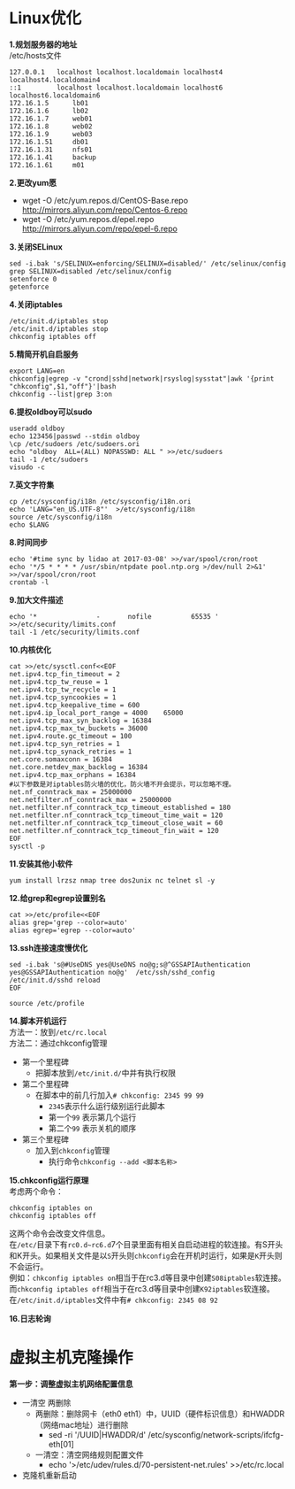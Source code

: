 # Linux优化

__1.规划服务器的地址__<br>
/etc/hosts文件<br>

```
127.0.0.1   localhost localhost.localdomain localhost4 localhost4.localdomain4
::1         localhost localhost.localdomain localhost6 localhost6.localdomain6
172.16.1.5      lb01
172.16.1.6      lb02
172.16.1.7      web01
172.16.1.8      web02
172.16.1.9      web03
172.16.1.51     db01
172.16.1.31     nfs01
172.16.1.41     backup
172.16.1.61     m01

```

__2.更改yum愿__<br>
- wget -O /etc/yum.repos.d/CentOS-Base.repo http://mirrors.aliyun.com/repo/Centos-6.repo
- wget -O /etc/yum.repos.d/epel.repo http://mirrors.aliyun.com/repo/epel-6.repo

__3.关闭SELinux__<br>
```
sed -i.bak 's/SELINUX=enforcing/SELINUX=disabled/' /etc/selinux/config
grep SELINUX=disabled /etc/selinux/config
setenforce 0
getenforce
```

__4.关闭iptables__<br>
```
/etc/init.d/iptables stop
/etc/init.d/iptables stop
chkconfig iptables off
```

__5.精简开机自启服务__<br>
```
export LANG=en
chkconfig|egrep -v "crond|sshd|network|rsyslog|sysstat"|awk '{print "chkconfig",$1,"off"}'|bash
chkconfig --list|grep 3:on
```

__6.提权oldboy可以sudo__<br>
```
useradd oldboy
echo 123456|passwd --stdin oldboy
\cp /etc/sudoers /etc/sudoers.ori
echo "oldboy  ALL=(ALL) NOPASSWD: ALL " >>/etc/sudoers
tail -1 /etc/sudoers
visudo -c
```

__7.英文字符集__<br>
```
cp /etc/sysconfig/i18n /etc/sysconfig/i18n.ori
echo 'LANG="en_US.UTF-8"'  >/etc/sysconfig/i18n
source /etc/sysconfig/i18n
echo $LANG
```

__8.时间同步__<br>
```
echo '#time sync by lidao at 2017-03-08' >>/var/spool/cron/root
echo '*/5 * * * * /usr/sbin/ntpdate pool.ntp.org >/dev/null 2>&1' >>/var/spool/cron/root
crontab -l
```

__9.加大文件描述__<br>
```
echo '*               -       nofile          65535 ' >>/etc/security/limits.conf
tail -1 /etc/security/limits.conf
```

__10.内核优化__<br>
```
cat >>/etc/sysctl.conf<<EOF
net.ipv4.tcp_fin_timeout = 2
net.ipv4.tcp_tw_reuse = 1
net.ipv4.tcp_tw_recycle = 1
net.ipv4.tcp_syncookies = 1
net.ipv4.tcp_keepalive_time = 600
net.ipv4.ip_local_port_range = 4000    65000
net.ipv4.tcp_max_syn_backlog = 16384
net.ipv4.tcp_max_tw_buckets = 36000
net.ipv4.route.gc_timeout = 100
net.ipv4.tcp_syn_retries = 1
net.ipv4.tcp_synack_retries = 1
net.core.somaxconn = 16384
net.core.netdev_max_backlog = 16384
net.ipv4.tcp_max_orphans = 16384
#以下参数是对iptables防火墙的优化，防火墙不开会提示，可以忽略不理。
net.nf_conntrack_max = 25000000
net.netfilter.nf_conntrack_max = 25000000
net.netfilter.nf_conntrack_tcp_timeout_established = 180
net.netfilter.nf_conntrack_tcp_timeout_time_wait = 120
net.netfilter.nf_conntrack_tcp_timeout_close_wait = 60
net.netfilter.nf_conntrack_tcp_timeout_fin_wait = 120
EOF
sysctl -p
```

__11.安装其他小软件__<br>
```
yum install lrzsz nmap tree dos2unix nc telnet sl -y
```
__12.给grep和egrep设置别名__<br>
```
cat >>/etc/profile<<EOF
alias grep='grep --color=auto'
alias egrep='egrep --color=auto'
```
__13.ssh连接速度慢优化__<br>
```
sed -i.bak 's@#UseDNS yes@UseDNS no@g;s@^GSSAPIAuthentication yes@GSSAPIAuthentication no@g'  /etc/ssh/sshd_config
/etc/init.d/sshd reload
EOF
```

``source /etc/profile``



__14.脚本开机运行__<br>
方法一：放到``/etc/rc.local``<br>
方法二：通过chkconfig管理<br>
- 第一个里程碑
  - 把脚本放到``/etc/init.d/``中并有执行权限
- 第二个里程碑
  - 在脚本中的前几行加入``# chkconfig: 2345 99 99``
    - ``2345``表示什么运行级别运行此脚本
    - 第一个``99`` 表示第几个运行
    - 第二个``99`` 表示关机的顺序
- 第三个里程碑
  - 加入到``chkconfig``管理
    - 执行命令``chkconfig --add <脚本名称>``


__15.chkconfig运行原理__<br>
考虑两个命令：<br>
```
chkconfig iptables on
chkconfig iptables off
```

这两个命令会改变文件信息。<br>
在``/etc/``目录下有``rc0.d~rc6.d``7个目录里面有相关自启动进程的软连接。有S开头和K开头。如果相关文件是以``S``开头则``chkconfig``会在开机时运行，如果是``K``开头则不会运行。<br>
例如：``chkconfig iptables on``相当于在rc3.d等目录中创建``S08iptables``软连接。而``chkconfig iptables off``相当于在rc3.d等目录中创建``K92iptables``软连接。<br>
在``/etc/init.d/iptables``文件中有``# chkconfig: 2345 08 92``<br>

__16.日志轮询__<br>


# 虚拟主机克隆操作
__第一步：调整虚拟主机网络配置信息__<br>
-  一清空 两删除
    - 两删除：删除网卡（eth0 eth1）中，UUID（硬件标识信息）和HWADDR（网络mac地址）进行删除
        - sed -ri '/UUID|HWADDR/d'  /etc/sysconfig/network-scripts/ifcfg-eth[01]
    - 一清空：清空网络规则配置文件
        - echo '>/etc/udev/rules.d/70-persistent-net.rules' >>/etc/rc.local
- 克隆机重新启动
